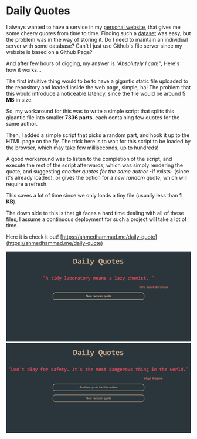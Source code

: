 # Daily Quotes
I always wanted to have a service in my [personal website](https://www.ahmedhammad.me), that gives me some cheery quotes from time to time. 
Finding such a [dataset](https://www.kaggle.com/fantop/wikiquote-short-english-quotes) was easy, but the problem was in the way of storing it. Do I need to maintain an individual server with some database? Can't I just use Github's file server since my website is based on a Github Page?

And after few hours of digging, my answer is *"Absolutely I can!"*, Here's how it works...

The first intuitive thing would to be to have a gigantic static file uploaded to the repository and loaded inside the web page, simple, ha! The problem that this would introduce a noticeable latency, since the file would be around **5 MB** in size.

So, my workaround for this was to write a simple script that splits this gigantic file into smaller **7336 parts**, each containing few quotes for the same author.

Then, I added a simple script that picks a random part, and hook it up to the HTML page on the fly. The trick here is to wait for this script to be loaded by the browser, which may take few milliseconds, up to hundreds!

A good workaround was to listen to the completion of the script, and execute the rest of the script afterwards, which was simply rendering the quote, and suggesting *another quotes for the same author* -If exists- (since it's already loaded), or gives the option for a *new random quote*, which will require a refresh.

This saves a lot of time since we only loads a tiny file (usually less than **1 KB**).

The down side to this is that git faces a hard time dealing with all of these files, I assume a continuous deployment for such a project will take a lot of time.

Here it is check it out! [https://ahmedhammad.me/daily-quote](https://ahmedhammad.me/daily-quote)

![Screenshot1](https://github.com/ahmedhammad97/Daily-Quotes/blob/master/screenshots/sc1.PNG)
![Screenshot2](https://github.com/ahmedhammad97/Daily-Quotes/blob/master/screenshots/sc2.PNG)
